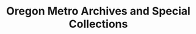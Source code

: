 ---
layout: repo
title: "Oregon Metro Archives and Special Collections"
id: 25802
permalink: repos/25802/
---